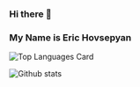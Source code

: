 

<!--
**fr13n8/fr13n8** is a ✨ _special_ ✨ repository because its `README.md` (this file) appears on your GitHub profile.

Here are some ideas to get you started:

- 🔭 I’m currently working on ...
- 🌱 I’m currently learning ...
- 👯 I’m looking to collaborate on ...
- 🤔 I’m looking for help with ...
- 💬 Ask me about ...
- 📫 How to reach me: ...
- 😄 Pronouns: ...
- ⚡ Fun fact: ...
-->

### Hi there 👋
### My Name is Eric Hovsepyan

![Top Languages Card](https://github-readme-stats.vercel.app/api/top-langs/?username=fr13n8&theme=midnight-purple&layout=compact)

![Github stats](https://github-readme-stats.vercel.app/api?username=fr13n8&theme=midnight-purple&show_icons=true&count_private=true)



